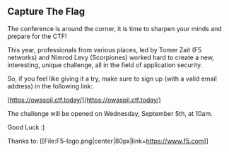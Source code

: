 ---
---

## Capture The Flag


The conference is around the corner, it is time to sharpen your minds and prepare for the CTF!


This year, professionals from various places, led by Tomer Zait (F5 networks) and Nimrod Levy (Scorpiones) worked hard to create a new, interesting, unique challenge, all in the field of application security.


So, if you feel like giving it a try, make sure to sign up (with a valid email address) in the following link:

[https://owaspil.ctf.today/](https://owaspil.ctf.today/)


The challenge will be opened on Wednesday, September 5th, at 10am.


Good Luck :)


Thanks to: [[File:F5-logo.png|center|80px|link=https://www.f5.com]]

